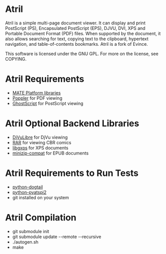 Atril
==================================================
Atril is a simple multi-page document viewer. It can display and print PostScript (PS), Encapsulated PostScript (EPS), DJVU, DVI, XPS and Portable Document Format (PDF) files. When supported by the document, it also allows searching for text, copying text to the clipboard, hypertext navigation, and table-of-contents bookmarks. Atril is a fork of Evince.

This software is licensed under the GNU GPL. For more on the license, see COPYING.

Atril Requirements
==================================================
* [MATE Platform libraries](https://github.com/Libre-MATE/mate-desktop/)
* [Poppler](https://poppler.freedesktop.org/) for PDF viewing
* [GhostScript](https://www.ghostscript.com/) for PostScript viewing

Atril Optional Backend Libraries
==================================================
* [DjVuLibre](http://djvu.sourceforge.net/) for DjVu viewing
* [RAR](https://www.rarlab.com/) for viewing CBR comics
* [libgxps](https://wiki.gnome.org/Projects/libgxps) for XPS documents
* [minizip-compat](https://www.zlib.net/) for EPUB documents

Atril Requirements to Run Tests
==================================================
* [python-dogtail](https://gitlab.com/dogtail/dogtail)
* [python-pyatspi2](https://download.gnome.org/sources/pyatspi/)
* git installed on your system

Atril Compilation
==================================================
* git submodule init
* git submodule update --remote --recursive
* ./autogen.sh
* make
